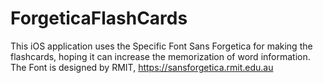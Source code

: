 # ForgeticaFlashCards
This iOS application uses the Specific Font Sans Forgetica for making the flashcards, hoping it can increase the memorization of word information. The Font is designed by RMIT, https://sansforgetica.rmit.edu.au
